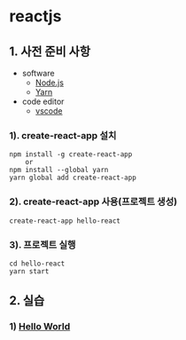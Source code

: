# reactjs
## 1. 사전 준비 사항
* software
  * [Node.js](https://nodejs.org/)
  * [Yarn](https://yarnpkg.com/en/docs/install#windows-stable)
* code editor
  * [vscode](https://code.visualstudio.com/download)
### 1). create-react-app 설치
    npm install -g create-react-app
        or
    npm install --global yarn    
    yarn global add create-react-app

### 2). create-react-app 사용(프로젝트 생성)
    create-react-app hello-react

### 3). 프로젝트 실행
    cd hello-react
    yarn start

## 2. 실습
### 1) [Hello World](HelloWorld.md)
